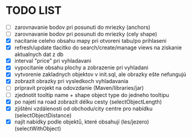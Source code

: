 # TODO LIST

- [ ] zarovnavanie bodov pri posunuti do mriezky (anchors)
- [ ] zarovnavanie bodov pri posunuti do mriezky (cely shape)
- [X] nacitanie celeho obsahu mapy pri otvoreni tabu/po prihlaseni
- [X] refresh/update tlacitko do search/create/manage views na ziskanie aktualnych dat z db
- [x] interval "price" pri vyhladavani
- [X] vypocitanie obsahu plochy a zobrazenie pri vyhladani
- [X] vytvorenie zakladnych objektov v init.sql, ale obrazky ešte nefungujú
- [x] zobrazit obrazky pri vysledkoch vyhladavania
- [ ] pripravit projekt na odovzdanie (Maven/libraries/jar)
- [ ] zjednotit tooltip name + shape object type do jedneho tooltipu
- [X] po najetí na road zobrazit délku cesty (selectObjectLength)
- [X] zjištění vzdálenosti od obchodu/city centre pro nabídku (selectObjectDistance)
- [X] najít nabídky podle objektů, které obsahují (les/jezero) (selectWithObject)
